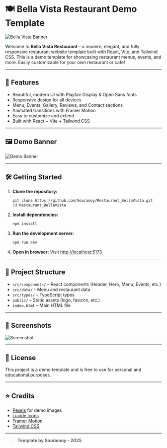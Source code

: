 # 🍽️ Bella Vista Restaurant Demo Template

![Bella Vista Banner](public/assets/banner.png)

Welcome to **Bella Vista Restaurant** – a modern, elegant, and fully responsive restaurant website template built with React, Vite, and Tailwind CSS. This is a demo template for showcasing restaurant menus, events, and more. Easily customizable for your own restaurant or cafe!

---

## 🚀 Features

- Beautiful, modern UI with Playfair Display & Open Sans fonts
- Responsive design for all devices
- Menu, Events, Gallery, Reviews, and Contact sections
- Animated transitions with Framer Motion
- Easy to customize and extend
- Built with React + Vite + Tailwind CSS

---

## 🖼️ Demo Banner

![Demo Banner](public/assets/banner.png)

---

## 🛠️ Getting Started

1. **Clone the repository:**
   ```bash
   git clone https://github.com/Souramoy/Restaurant_BellaVista.git
   cd Restaurant_BellaVista
   ```
2. **Install dependencies:**
   ```bash
   npm install
   ```
3. **Run the development server:**
   ```bash
   npm run dev
   ```
4. **Open in browser:**
   Visit [http://localhost:5173](http://localhost:5173)

---

## 📁 Project Structure

- `src/components/` – React components (Header, Hero, Menu, Events, etc.)
- `src/data/` – Menu and restaurant data
- `src/types/` – TypeScript types
- `public/` – Static assets (logo, favicon, etc.)
- `index.html` – Main HTML file

---

## 📸 Screenshots

![Screenshot](public/assets/banner.png)

---

## 📄 License

This project is a demo template and is free to use for personal and educational purposes.

---

## ⭐ Credits

- [Pexels](https://pexels.com) for demo images
- [Lucide Icons](https://lucide.dev/)
- [Framer Motion](https://www.framer.com/motion/)
- [Tailwind CSS](https://tailwindcss.com/)

---

> **Template by Souramoy – 2025**
